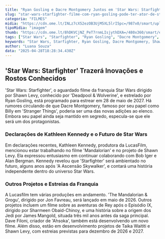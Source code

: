 ```yaml
---
title: "Ryan Gosling e Dacre Montgomery Juntos em 'Star Wars: Starfighter' Previsto para 2027"
slug: "star-wars-starfighter-filme-com-ryan-gosling-pode-ter-ator-de-stranger-things"
categoria: "FILMES"
midia: "https://cdn.ome.lt/INLz7cX52ezOB3UjM5XL5lrI5pc=/987x0/smart/uploads/conteudo/fotos/star-wars-starfighter.jpeg"
tipoMidia: "imagem"
thumb: "https://cdn.ome.lt/8hDKVCjNZ_PeT7rnmLIsjythDXA=/480x360/smart/extras/conteudos/star-wars-starfighter.jpeg"
tags: ["Star Wars", "Starfighter", "Ryan Gosling", "Dacre Montgomery", "Shawn Levy", "Kathleen Kennedy", "LucasFilm"]
keywords: "Star Wars, Starfighter, Ryan Gosling, Dacre Montgomery, Shawn Levy, Kathleen Kennedy, LucasFilm"
author: "Luana Souza"
data: "2025-04-28T18:28:34.430Z"
---
```


## 'Star Wars: Starfighter' Trazerá Inovações e Rostos Conhecidos

'Star Wars: Starfighter', o aguardado filme da franquia Star Wars dirigido por Shawn Levy, conhecido por 'Deadpool & Wolverine', e estrelado por Ryan Gosling, está programado para estrear em 28 de maio de 2027. Há rumores circulando de que Dacre Montgomery, famoso por seu papel como Billy em 'Stranger Things', poderia ser uma das novas adições ao elenco. Embora seu papel ainda seja mantido em segredo, especula-se que ele será um dos protagonistas.

### Declarações de Kathleen Kennedy e o Futuro de Star Wars

Em declarações recentes, Kathleen Kennedy, produtora da LucasFilm, mencionou estar trabalhando no filme 'Mandalorian' e no projeto de Shawn Levy. Ela expressou entusiasmo em continuar colaborando com Bob Iger e Alan Bergman. Kennedy revelou que 'Starfighter' será ambientado no futuro, alguns anos após 'A Ascensão Skywalker', e contará uma história independente dentro do universo Star Wars.

### Outros Projetos e Estreias da Franquia

A Lucasfilm tem várias produções em andamento. 'The Mandalorian & Grogu', dirigido por Jon Favreau, será lançado em maio de 2026. Outros projetos incluem um filme sobre as aventuras de Rey após o Episódio IX, dirigido por Sharmeen Obaid-Chinoy, e uma história sobre a origem dos Jedi por James Mangold, situada três mil anos antes da saga principal. Dave Filoni, criador de 'Ahsoka', também está desenvolvendo um novo filme. Além disso, estão em desenvolvimento projetos de Taika Waititi e Shawn Levy, com estreias previstas para dezembro de 2026 e 2027.